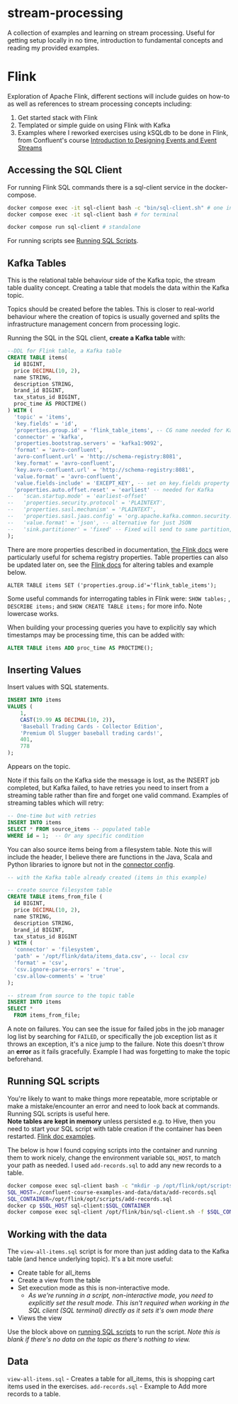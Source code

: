 # stream-processing
A collection of examples and learning on stream processing. Useful for getting setup locally in no time, introduction to fundamental concepts and reading my provided examples.

# Flink
Exploration of Apache Flink, different sections will include guides on how-to as well as references to stream processing concepts including:
1. Get started stack with Flink
1. Templated or simple guide on using Flink with Kafka
1. Examples where I reworked exercises using kSQLdb to be done in Flink, from Confluent's course [Introduction to Designing Events and Event Streams](https://developer.confluent.io/courses/event-design/intro/)


## Accessing the SQL Client
For running Flink SQL commands there is a sql-client service in the docker-compose.

```bash
docker compose exec -it sql-client bash -c "bin/sql-client.sh" # one in stack
docker compose exec -it sql-client bash # for terminal

docker compose run sql-client # standalone
```
For running scripts see [Running SQL Scripts](#running-sql-scripts).

## Kafka Tables
This is the relational table behaviour side of the Kafka topic, the stream table duality concept. Creating a table that models the data within the Kafka topic.

Topics should be created before the tables. This is closer to real-world behaviour where the creation of topics is usually governed and splits the infrastructure management concern from processing logic.

Running the SQL in the SQL client, **create a Kafka table** with:
```sql
--DDL for Flink table, a Kafka table
CREATE TABLE items(
  id BIGINT,
  price DECIMAL(10, 2),
  name STRING,
  description STRING,
  brand_id BIGINT,
  tax_status_id BIGINT,
  proc_time AS PROCTIME()
) WITH (
  'topic' = 'items',
  'key.fields' = 'id',
  'properties.group.id' = 'flink_table_items', -- CG name needed for Kafka
  'connector' = 'kafka',
  'properties.bootstrap.servers' = 'kafka1:9092',
  'format' = 'avro-confluent',
  'avro-confluent.url' = 'http://schema-registry:8081',
  'key.format' = 'avro-confluent',
  'key.avro-confluent.url' = 'http://schema-registry:8081',
  'value.format' = 'avro-confluent',
  'value.fields-include' = 'EXCEPT_KEY', -- set on key.fields property above, exclude the key in the value
  'properties.auto.offset.reset' = 'earliest' -- needed for Kafka
--   'scan.startup.mode' = 'earliest-offset'
--   'properties.security.protocol' = 'PLAINTEXT',
--   'properties.sasl.mechanism' = 'PLAINTEXT', 
--   'properties.sasl.jaas.config' = 'org.apache.kafka.common.security.plain.PlainLoginModule required username="" password="";',
--   'value.format' = 'json', -- alternative for just JSON
--   'sink.partitioner' = 'fixed' -- Fixed will send to same partition, for demo purposes only
);
```
There are more properties described in documentation, [the Flink docs](https://nightlies.apache.org/flink/flink-docs-master/docs/connectors/table/formats/avro-confluent/) were particularly useful for schema registry properties. Table properties can also be updated later on, see the [Flink docs](https://nightlies.apache.org/flink/flink-table-store-docs-release-0.3/docs/how-to/altering-tables/) for altering tables and example below.

`ALTER TABLE items SET ('properties.group.id'='flink_table_items');`

Some useful commands for interrogating tables in Flink were: `SHOW tables;` , `DESCRIBE items;` and `SHOW CREATE TABLE items;` for more info. Note lowercase works.

When building your processing queries you have to explicitly say which timestamps may be processing time, this can be added with:
```sql
ALTER TABLE items ADD proc_time AS PROCTIME();
```

## Inserting Values
Insert values with SQL statements.
```sql
INSERT INTO items
VALUES (
    1,                                             
    CAST(19.99 AS DECIMAL(10, 2)),                
    'Baseball Trading Cards - Collector Edition',  
    'Premium Ol Slugger baseball trading cards!',  
    401,                                           
    778                                           
);
```
Appears on the topic.

Note if this fails on the Kafka side the message is lost, as the INSERT job completed, but Kafka failed, to have retries you need to insert from a streaming table rather than fire and forget one valid command. Examples of streaming tables which will retry:

```sql
-- One-time but with retries
INSERT INTO items
SELECT * FROM source_items -- populated table
WHERE id = 1;  -- Or any specific condition
```

You can also source items being from a filesystem table. Note this will include the header, I believe there are functions in the Java, Scala and Python libraries to ignore but not in the [connector config](https://nightlies.apache.org/flink/flink-docs-release-1.16/docs/connectors/table/formats/csv/).
```sql
-- with the Kafka table already created (items in this example) 

-- create source filesystem table
CREATE TABLE items_from_file (
  id BIGINT,
  price DECIMAL(10, 2),
  name STRING,
  description STRING,
  brand_id BIGINT,
  tax_status_id BIGINT
) WITH (
  'connector' = 'filesystem',
  'path' = '/opt/flink/data/items_data.csv', -- local csv
  'format' = 'csv',
  'csv.ignore-parse-errors' = 'true',
  'csv.allow-comments' = 'true'
);

-- stream from source to the topic table
INSERT INTO items
SELECT *
  FROM items_from_file;
```
A note on failures. You can see the issue for failed jobs in the job manager log list by searching for `FAILED`, or specifically the job exception list as it throws an exception, it's a nice jump to the failure. Note this doesn't throw an **error** as it fails gracefully. Example I had was forgetting to make the topic beforehand.

## Running SQL scripts
You're likely to want to make things more repeatable, more scriptable or make a mistake/encounter an error and need to look back at commands. Running SQL scripts is useful here.  
**Note tables are kept in memory** unless persisted e.g. to Hive, then you need to start your SQL script with table creation if the container has been restarted.
[Flink doc examples](https://nightlies.apache.org/flink/flink-docs-release-1.13/docs/dev/table/sqlclient/#initialize-session-using-sql-files).

The below is how I found copying scripts into the container and running them to work nicely, change the environment variable `SQL_HOST`, to match your path as needed. I used `add-records.sql` to add any new records to a table.
```bash
docker compose exec sql-client bash -c "mkdir -p /opt/flink/opt/scripts/"
SQL_HOST=./confluent-course-examples-and-data/data/add-records.sql
SQL_CONTAINER=/opt/flink/opt/scripts/add-records.sql
docker cp $SQL_HOST sql-client:$SQL_CONTAINER
docker compose exec sql-client /opt/flink/bin/sql-client.sh -f $SQL_CONTAINER
```

## Working with the data
The `view-all-items.sql` script is for more than just adding data to the Kafka table (and hence underlying topic). It's a bit more useful:
* Create table for all_items
* Create a view from the table
* Set execution mode as this is non-interactive mode.
  * *As we're running in a script, non-interactive mode, you need to explicitly set the result mode. This isn't required when working in the SQL client (SQL terminal) directly as it sets it's own mode there*
* Views the view

Use the block above on [running SQL scripts](#running-sql-scripts) to run the script.
*Note this is blank if there's no data on the topic as there's nothing to view.*

## Data
`view-all-items.sql` - Creates a table for all_items, this is shopping cart items used in the exercises.
`add-records.sql` - Example to Add more records to a table.